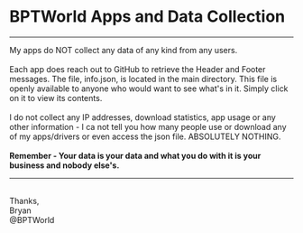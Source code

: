 # BPTWorld Apps and Data Collection

<hr>
My apps do NOT collect any data of any kind from any users. 
<br><br>
Each app does reach out to GitHub to retrieve the Header and Footer messages. The file, info.json, is located in the main directory. This file is openly available to anyone who would want to see what's in it. Simply click on it to view its contents.
<br><br>
I do not collect any IP addresses, download statistics, app usage or any other information - I ca not tell you how many people use or download any of my apps/drivers or even access the json file. ABSOLUTELY NOTHING.
<br><br>
<b>Remember - Your data is your data and what you do with it is your business and nobody else's.</b>
<hr>
<br>
Thanks,<br>
Bryan<br>
@BPTWorld
